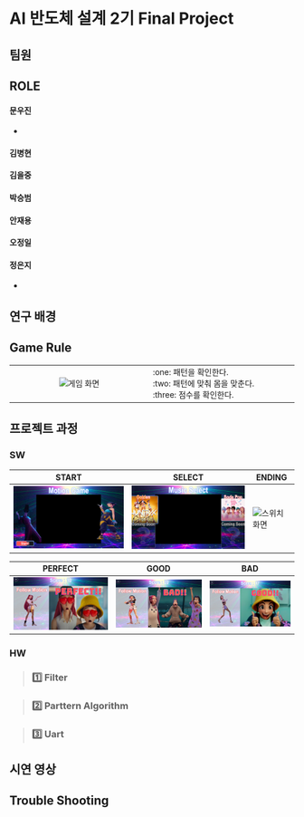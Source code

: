 # AI 반도체 설계 2기 Final Project

## 팀원 


<!--
|Team Leader|Team Member1Team Member2| 
--|--|--|
| | | | 

|Team Member3|Team Member4|Team Member5|Team Member6| 
--|--|--|--|
| | | | |

-->

## ROLE

#### 문우진
-


#### 김병현

#### 김을중

#### 박승범

#### 안재용

#### 오정일

#### 정은지
- 

## 연구 배경


## Game Rule

<table>
  <tr>
    <td align="center" width="400">
      <img src="https://github.com/2735C/VGA/blob/main/History/img/another/game_1.gif?raw=true" width="380" alt="게임 화면">
    </td>
    <td width="400">
      :one: 패턴을 확인한다. <br>
      :two: 패턴에 맞춰 몸을 맞춘다. <br>
      :three: 점수를 확인한다.
    </td>
  </tr>
</table>


## 프로젝트 과정

### SW

|START|SELECT|ENDING
---|--|--
|<img src="/History/img/sw/sw_1.png" alt="스위치 화면" width="400">|<img src="/History/img/sw/sw_2.png" alt="스위치 화면" width="400">|<img src="/History/img/sw/sw_6.png" alt="스위치 화면" width="400">

PERFECT|GOOD|BAD|
--|--|--
<img src="/History/img/sw/sw_3.png" alt="스위치 화면" width="400">|<img src="/History/img/sw/sw_4.png" alt="스위치 화면" width="400">|<img src="/History/img/sw/sw_5.png" alt="스위치 화면" width="400">|


### HW

> ### :one: Filter

> ### :two: Parttern Algorithm

> ### :three: Uart

## 시연 영상


## Trouble Shooting
